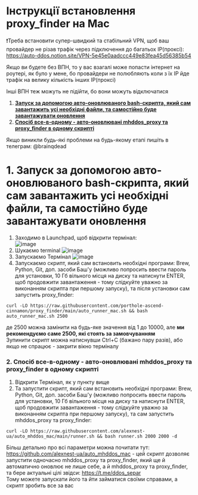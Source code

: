 # Інструкції встановлення proxy_finder на Mac


❗️Треба встановити супер-швидкий та стабільний VPN, щоб ваш провайдер не різав трафік через підключення до багатьох ІР(проксі):
https://auto-ddos.notion.site/VPN-5e45e0aadccc449e83fea45d56385b54

Якщо ви будете без ВПН, то у вас взагалі може попасти інтернет на роутері, як було у мене, бо провайдери не полюбляють коли з їх ІР йде трафік на велику кількість інших ІР(проксі)

Інші ВПН теж можуть не підійти, бо вони можуть відключатися 

1. [**Запуск за допомогою авто-оновлюваного bash-скрипта, який сам завантажить усі необхідні файли, та самостійно буде завантажувати оновлення**](https://github.com/porthole-ascend-cinnamon/proxy_finder/edit/main/instructions/Mac.md#1-%D0%B7%D0%B0%D0%BF%D1%83%D1%81%D0%BA-%D0%B7%D0%B0-%D0%B4%D0%BE%D0%BF%D0%BE%D0%BC%D0%BE%D0%B3%D0%BE%D1%8E-%D0%B0%D0%B2%D1%82%D0%BE-%D0%BE%D0%BD%D0%BE%D0%B2%D0%BB%D1%8E%D0%B2%D0%B0%D0%BD%D0%BE%D0%B3%D0%BE-bash-%D1%81%D0%BA%D1%80%D0%B8%D0%BF%D1%82%D0%B0-%D1%8F%D0%BA%D0%B8%D0%B9-%D1%81%D0%B0%D0%BC-%D0%B7%D0%B0%D0%B2%D0%B0%D0%BD%D1%82%D0%B0%D0%B6%D0%B8%D1%82%D1%8C-%D1%83%D1%81%D1%96-%D0%BD%D0%B5%D0%BE%D0%B1%D1%85%D1%96%D0%B4%D0%BD%D1%96-%D1%84%D0%B0%D0%B9%D0%BB%D0%B8-%D1%82%D0%B0-%D1%81%D0%B0%D0%BC%D0%BE%D1%81%D1%82%D1%96%D0%B9%D0%BD%D0%BE-%D0%B1%D1%83%D0%B4%D0%B5-%D0%B7%D0%B0%D0%B2%D0%B0%D0%BD%D1%82%D0%B0%D0%B6%D1%83%D0%B2%D0%B0%D1%82%D0%B8-%D0%BE%D0%BD%D0%BE%D0%B2%D0%BB%D0%B5%D0%BD%D0%BD%D1%8F)  
2. [**Спосіб все-в-одному - авто-оновлювані mhddos_proxy та proxy_finder в одному скрипті**](https://github.com/porthole-ascend-cinnamon/proxy_finder/blob/main/instructions/Mac.md#2-%D1%81%D0%BF%D0%BE%D1%81%D1%96%D0%B1-%D0%B2%D1%81%D0%B5-%D0%B2-%D0%BE%D0%B4%D0%BD%D0%BE%D0%BC%D1%83---%D0%B0%D0%B2%D1%82%D0%BE-%D0%BE%D0%BD%D0%BE%D0%B2%D0%BB%D1%8E%D0%B2%D0%B0%D0%BD%D1%96-mhddos_proxy-%D1%82%D0%B0-proxy_finder-%D0%B2-%D0%BE%D0%B4%D0%BD%D0%BE%D0%BC%D1%83-%D1%81%D0%BA%D1%80%D0%B8%D0%BF%D1%82%D1%96)    

Якщо виникли будь-які проблеми на будь-якому етапі пишіть в телеграм: @brainqdead

# 1. Запуск за допомогою авто-оновлюваного bash-скрипта, який сам завантажить усі необхідні файли, та самостійно буде завантажувати оновлення
1) Заходимо в Launchpad, щоб відкрити термінал:  
![image](https://user-images.githubusercontent.com/74729549/167870744-564a23ad-966d-430c-8fe1-5557b22df9ff.png)  
2) Шукаємо terminal
![image](https://user-images.githubusercontent.com/74729549/167871196-714ccf87-42a0-458a-acb9-fb1cddf0d0da.png)
3) Запускаємо Термінал
![image](https://user-images.githubusercontent.com/74729549/167871258-0a24e1fd-0c87-42c3-ace1-2d32d8120b75.png)
4) Запускаємо скрипт, який сам встановить необхідні програми: Brew, Python, Git, доп. засоби Баш'у (можливо попросить ввести пароль для установки, 10 Гб вільного  місця на диску та натиснути ENTER, щоб продовжити завантаження - тому слідкуйте уважно за виконанням скрипта при першому запуску), та після установки сам запустить proxy_finder:  
```shell
curl -LO https://raw.githubusercontent.com/porthole-ascend-cinnamon/proxy_finder/main/auto_runner_mac.sh && bash auto_runner_mac.sh 2500
```
де 2500 можна замінити на будь-яке значення від 1 до 10000, але **ми рекомендуємо саме 2500, які стоять за замовчуванням**  
Зупинити скрипт можна натиснувши Ctrl+C (бажано пару разів), або якщо не спрацює - закрити вікно терміналу  


### 2. Спосіб все-в-одному - авто-оновлювані mhddos_proxy та proxy_finder в одному скрипті
1) Відкрити Термінал, як у пункту вище  
2) Та запустити скрипт, який сам встановить необхідні програми: Brew, Python, Git, доп. засоби Баш'у (можливо попросить ввести пароль для установки, 10 Гб вільного  місця на диску та натиснути ENTER, щоб продовжити завантаження - тому слідкуйте уважно за виконанням скрипта при першому запуску),  та сам запустить mhddos_proxy та proxy_finder:    
```shell
curl -LO https://raw.githubusercontent.com/alexnest-ua/auto_mhddos_mac/main/runner.sh && bash runner.sh 2000 2000 -d
```
Більш детально про всі параметри можна почитати тут: https://github.com/alexnest-ua/auto_mhddos_mac - цей скрипт дозволяє запустити одночасно mhddos_proxy та  proxy_finder, який ще й автоматично оновлює не лише себе, а й mhddos_proxy та proxy_finder, та бере актуальні цілі звідси: https://t.me/ddos_separ  
Тому можете запускати його та йти займатися своїми справами, а скрипт зробить все за вас
